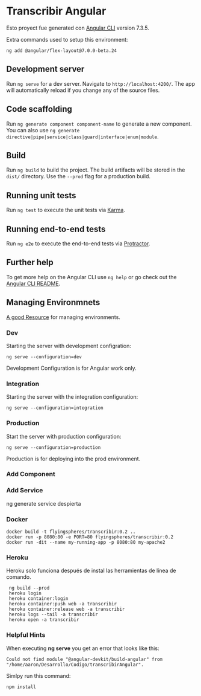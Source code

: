 # Transcribir Angular

Esto proyect fue generated con [Angular CLI](https://github.com/angular/angular-cli) version 7.3.5.

Extra commands used to setup this environment:
```
ng add @angular/flex-layout@7.0.0-beta.24
```

## Development server

Run `ng serve` for a dev server. Navigate to `http://localhost:4200/`. The app will automatically reload if you change any of the source files.

## Code scaffolding

Run `ng generate component component-name` to generate a new component. You can also use `ng generate directive|pipe|service|class|guard|interface|enum|module`.

## Build

Run `ng build` to build the project. The build artifacts will be stored in the `dist/` directory. Use the `--prod` flag for a production build.

## Running unit tests

Run `ng test` to execute the unit tests via [Karma](https://karma-runner.github.io).

## Running end-to-end tests

Run `ng e2e` to execute the end-to-end tests via [Protractor](http://www.protractortest.org/).

## Further help

To get more help on the Angular CLI use `ng help` or go check out the [Angular CLI README](https://github.com/angular/angular-cli/blob/master/README.md).

## Managing Environmnets

[A good Resource](https://blog.angularindepth.com/becoming-an-angular-environmentalist-45a48f7c20d8) for managing environments.

### Dev
Starting the server with development configration:
```
ng serve --configuration=dev
```  
Development Configuration is for Angular work only.  

### Integration
Starting the server with the integration configuration:
```
ng serve --configuration=integration
```

### Production
Start the server with production configuration:
```
ng serve --configuration=production
```
Production is for deploying into the prod environment.

### Add Component

### Add Service
ng generate service despierta

### Docker 
```
docker build -t flyingspheres/transcribir:0.2 ..
docker run -p 8080:80 -e PORT=80 flyingspheres/transcribir:0.2
docker run -dit --name my-running-app -p 8080:80 my-apache2
```
### Heroku
Heroku solo funciona después de instal las herramientas de línea de comando.  
```
 ng build --prod
 heroku login
 heroku container:login
 heroku container:push web -a transcribir
 heroku container:release web -a transcribir
 heroku logs --tail -a transcribir
 heroku open -a transcribir
 ```

 ### Helpful Hints
 When executing **ng serve** you get an error that looks like this:
 ```
 Could not find module "@angular-devkit/build-angular" from "/home/aaron/Desarrollo/Codigo/transcribirAngular".
 ```
 Simlpy run this command:
 ```
 npm install
 ```